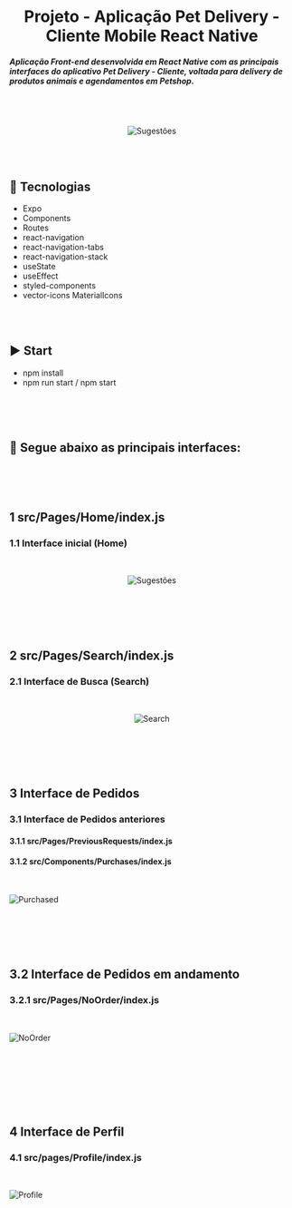 <div align="center"> 
  
# Projeto - Aplicação Pet Delivery - Cliente Mobile React Native
  
</div>


<h5> Aplicação Front-end desenvolvida em React Native com as principais interfaces do aplicativo Pet Delivery - Cliente, voltada para delivery de produtos animais e agendamentos em Petshop.
</h5>

<br><br>

<div align="center">
  
![Sugestões](https://user-images.githubusercontent.com/55507831/196058388-c562b589-3b76-4a1a-9e6c-6187f42003cd.png)
  
</div>

<br><br>

## :rocket: Tecnologias
<ul>
  <li>Expo</li>
  <li>Components</li>
  <li>Routes</li>
  <li>react-navigation</li>
  <li>react-navigation-tabs</li>
  <li>react-navigation-stack</li>
  <li>useState</li>
  <li>useEffect</li>
  <li>styled-components</li>
  <li>vector-icons MaterialIcons</li>
</ul>

<br><br>

## :arrow_forward: Start
<ul>
  <li>npm install</li>
  <li>npm run start / npm start</li>
</ul>

<br><br>
<br>

## :mega: Segue abaixo as principais interfaces:

<br><br>
<br>

## 1 src/Pages/Home/index.js
### 1.1 Interface inicial (Home)

<br>

<div align="center">
  
![Sugestões](https://user-images.githubusercontent.com/55507831/196058388-c562b589-3b76-4a1a-9e6c-6187f42003cd.png)

</div>

<br><br><br><br>

## 2 src/Pages/Search/index.js
### 2.1 Interface de Busca (Search)

<br>

<div align="center">

![Search](https://user-images.githubusercontent.com/55507831/198345406-cf90161e-90ad-471a-8ea7-aa7d87ee8035.png)

</div>

<br><br><br><br>

## 3 Interface de Pedidos
### 3.1 Interface de Pedidos anteriores
#### 3.1.1 src/Pages/PreviousRequests/index.js
#### 3.1.2 src/Components/Purchases/index.js

<br>

![Purchased](https://user-images.githubusercontent.com/55507831/198345412-a4804c6a-c839-43ec-b55f-a44a3fbbce6e.png)

<br><br><br><br>

## 3.2 Interface de Pedidos em andamento
### 3.2.1 src/Pages/NoOrder/index.js

<br>

![NoOrder](https://user-images.githubusercontent.com/55507831/198345413-73ccabe7-078e-4123-bf19-d8d10f16a9de.png)

<br><br><br><br><br><br>

## 4 Interface de Perfil
### 4.1 src/pages/Profile/index.js

<br>

![Profile](https://user-images.githubusercontent.com/55507831/198345414-ec89779b-fe6e-4875-bde8-84bfa9195308.png)

<br><br><br>

